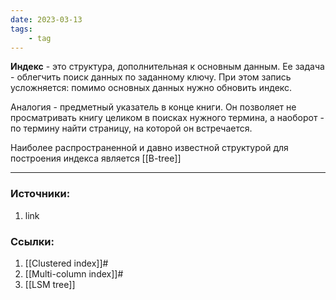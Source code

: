 ```yaml
---
date: 2023-03-13
tags:
    - tag
---
```


**Индекс** - это структура, дополнительная к основным данным. Ее задача - облегчить поиск данных по заданному ключу. При этом запись усложняется: помимо основных данных нужно обновить индекс.

Аналогия - предметный указатель в конце книги. Он позволяет не просматривать книгу целиком в поисках нужного термина, а наоборот - по термину найти страницу, на которой он встречается.

Наиболее распространенной и давно известной структурой для построения индекса является [[B-tree]]

---

### Источники:
1. link

### Ссылки:
1. [[Clustered index]]#
1. [[Multi-column index]]#
1. [[LSM tree]]